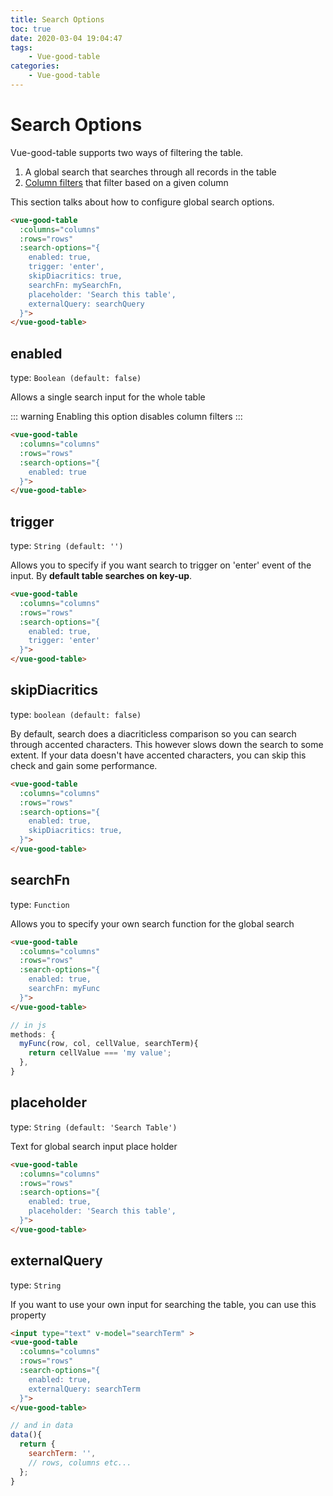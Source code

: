 ```yaml
---
title: Search Options
toc: true
date: 2020-03-04 19:04:47
tags:
	- Vue-good-table
categories:
	- Vue-good-table
---
```


# Search Options

Vue-good-table supports two ways of filtering the table. 
1. A global search that searches through all records in the table
1. [Column filters](/guide/configuration/column-filter-options.md) that filter based on a given column

This section talks about how to configure global search options.

```html
<vue-good-table
  :columns="columns"
  :rows="rows"
  :search-options="{
    enabled: true,
    trigger: 'enter',
    skipDiacritics: true,
    searchFn: mySearchFn,
    placeholder: 'Search this table',
    externalQuery: searchQuery
  }">
</vue-good-table>
```

## enabled

type: `Boolean (default: false)`


Allows a single search input for the whole table 

::: warning
Enabling this option disables column filters
:::
```html
<vue-good-table
  :columns="columns"
  :rows="rows"
  :search-options="{
    enabled: true
  }">
</vue-good-table>
```
<search-demo />

## trigger

type: `String (default: '')`

Allows you to specify if you want search to trigger on 'enter' event of the input. By **default table searches on key-up**. 

```html
<vue-good-table
  :columns="columns"
  :rows="rows"
  :search-options="{
    enabled: true,
    trigger: 'enter'
  }">
</vue-good-table>
```
<search-demo trigger="enter" />

## skipDiacritics

type: `boolean (default: false)`

By default, search does a diacriticless comparison so you can search through accented characters. This however slows down the search to some extent. If your data doesn't have accented characters, you can skip this check and gain some performance. 

```html
<vue-good-table
  :columns="columns"
  :rows="rows"
  :search-options="{
    enabled: true,
    skipDiacritics: true,
  }">
</vue-good-table>
```

## searchFn

type: `Function`

Allows you to specify your own search function for the global search

```html
<vue-good-table
  :columns="columns"
  :rows="rows"
  :search-options="{
    enabled: true,
    searchFn: myFunc
  }">
</vue-good-table>
```
```javascript
// in js
methods: {
  myFunc(row, col, cellValue, searchTerm){
    return cellValue === 'my value';
  },
}
```

## placeholder

type: `String (default: 'Search Table')`

Text for global search input place holder
```html
<vue-good-table
  :columns="columns"
  :rows="rows"
  :search-options="{
    enabled: true,
    placeholder: 'Search this table',
  }">
</vue-good-table>
```

## externalQuery

type: `String`


If you want to use your own input for searching the table, you can use this property

```html
<input type="text" v-model="searchTerm" >
<vue-good-table
  :columns="columns"
  :rows="rows"
  :search-options="{
    enabled: true,
    externalQuery: searchTerm
  }">
</vue-good-table>
```
```javascript
// and in data
data(){
  return {
    searchTerm: '',
    // rows, columns etc...
  };
}
```
<external-query />
